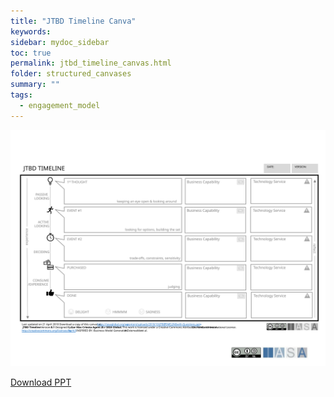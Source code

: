 ```yaml
---
title: "JTBD Timeline Canva"
keywords: 
sidebar: mydoc_sidebar
toc: true
permalink: jtbd_timeline_canvas.html
folder: structured_canvases
summary: ""
tags: 
  - engagement_model
---
```


![image001](media/jtbd_timeline_canvas.svg)

[Download PPT](media/ppt/jtbd_timeline_canvas.pptx)